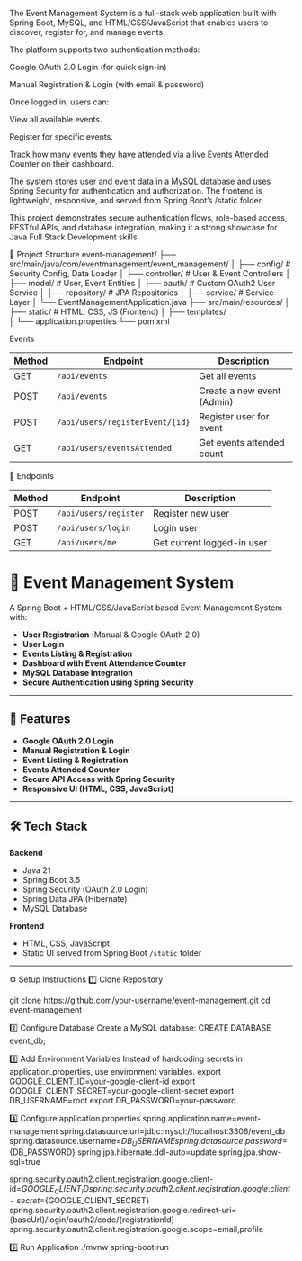 The Event Management System is a full-stack web application built with Spring Boot, MySQL, and HTML/CSS/JavaScript that enables users to discover, register for, and manage events.

The platform supports two authentication methods:

Google OAuth 2.0 Login (for quick sign-in)

Manual Registration & Login (with email & password)

Once logged in, users can:

View all available events.

Register for specific events.

Track how many events they have attended via a live Events Attended Counter on their dashboard.

The system stores user and event data in a MySQL database and uses Spring Security for authentication and authorization. The frontend is lightweight, responsive, and served from Spring Boot’s /static folder.

This project demonstrates secure authentication flows, role-based access, RESTful APIs, and database integration, making it a strong showcase for Java Full Stack Development skills.


📂 Project Structure
event-management/
 ├── src/main/java/com/eventmanagement/event_management/
 │   ├── config/        # Security Config, Data Loader
 │   ├── controller/    # User & Event Controllers
 │   ├── model/         # User, Event Entities
 │   ├── oauth/         # Custom OAuth2 User Service
 │   ├── repository/    # JPA Repositories
 │   ├── service/       # Service Layer
 │   └── EventManagementApplication.java
 ├── src/main/resources/
 │   ├── static/        # HTML, CSS, JS (Frontend)
 │   ├── templates/    
 │   └── application.properties
 └── pom.xml


Events

| Method | Endpoint                        | Description                |
| ------ | ------------------------------- | -------------------------- |
| GET    | `/api/events`                   | Get all events             |
| POST   | `/api/events`                   | Create a new event (Admin) |
| POST   | `/api/users/registerEvent/{id}` | Register user for event    |
| GET    | `/api/users/eventsAttended`     | Get events attended count  |




🔑 Endpoints

| Method | Endpoint              | Description                |
| ------ | --------------------- | -------------------------- |
| POST   | `/api/users/register` | Register new user          |
| POST   | `/api/users/login`    | Login user                 |
| GET    | `/api/users/me`       | Get current logged-in user |


# 🎯 Event Management System

A Spring Boot + HTML/CSS/JavaScript based Event Management System with:
- **User Registration** (Manual & Google OAuth 2.0)
- **User Login**
- **Events Listing & Registration**
- **Dashboard with Event Attendance Counter**
- **MySQL Database Integration**
- **Secure Authentication using Spring Security**

---

## 🚀 Features
- **Google OAuth 2.0 Login**
- **Manual Registration & Login**
- **Event Listing & Registration**
- **Events Attended Counter**
- **Secure API Access with Spring Security**
- **Responsive UI (HTML, CSS, JavaScript)**

---

## 🛠 Tech Stack
**Backend**  
- Java 21  
- Spring Boot 3.5  
- Spring Security (OAuth 2.0 Login)  
- Spring Data JPA (Hibernate)  
- MySQL Database  

**Frontend**  
- HTML, CSS, JavaScript  
- Static UI served from Spring Boot `/static` folder

---
⚙️ Setup Instructions
1️⃣ Clone Repository
 
git clone https://github.com/your-username/event-management.git
cd event-management

2️⃣ Configure Database
Create a MySQL database:
CREATE DATABASE event_db;

3️⃣ Add Environment Variables
Instead of hardcoding secrets in application.properties, use environment variables.
export GOOGLE_CLIENT_ID=your-google-client-id
export GOOGLE_CLIENT_SECRET=your-google-client-secret
export DB_USERNAME=root
export DB_PASSWORD=your-password

4️⃣ Configure application.properties
spring.application.name=event-management
spring.datasource.url=jdbc:mysql://localhost:3306/event_db
spring.datasource.username=${DB_USERNAME}
spring.datasource.password=${DB_PASSWORD}
spring.jpa.hibernate.ddl-auto=update
spring.jpa.show-sql=true

spring.security.oauth2.client.registration.google.client-id=${GOOGLE_CLIENT_ID}
spring.security.oauth2.client.registration.google.client-secret=${GOOGLE_CLIENT_SECRET}
spring.security.oauth2.client.registration.google.redirect-uri={baseUrl}/login/oauth2/code/{registrationId}
spring.security.oauth2.client.registration.google.scope=email,profile

5️⃣ Run Application
./mvnw spring-boot:run
